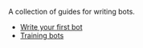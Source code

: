 A collection of guides for writing bots.

- [Write your first bot](simple.html)
- [Training bots](custom_battles.html)
